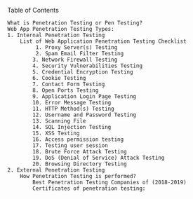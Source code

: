 Table of Contents

    What is Penetration Testing or Pen Testing?
    Web App Penetration Testing Types:
    1. Internal Penetration Testing
        List of Web Application Penetration Testing Checklist
             1. Proxy Server(s) Testing
             2. Spam Email Filter Testing
            3. Network Firewall Testing
            4. Security Vulnerabilities Testing
            5. Credential Encryption Testing
            6. Cookie Testing
            7. Contact Form Testing
            8. Open Ports Testing
            9. Application Login Page Testing
            10. Error Message Testing
            11. HTTP Method(s) Testing
            12. Username and Password Testing
            13. Scanning File
            14. SQL Injection Testing
            15. XSS Testing
            16. Access permission testing
            17. Testing user session
            18. Brute Force Attack Testing
            19. DoS (Denial of Service) Attack Testing
            20. Browsing Directory Testing
    2. External Penetration Testing
        How Penetration Testing is performed?
            Best Penetration Testing Companies of (2018-2019)
            Certificates of penetration testing:
